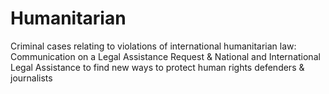 # Humanitarian
Criminal cases relating to violations of international humanitarian law:  Communication on a Legal Assistance Request &amp; National and International Legal Assistance to  find new ways to protect human rights defenders &amp; journalists
